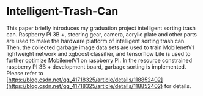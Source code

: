 # Intelligent-Trash-Can
This paper briefly introduces my graduation project intelligent sorting trash can. Raspberry PI 3B +, steering gear, camera, acrylic plate and other parts are used to make the hardware platform of intelligent sorting trash can.  
Then, the collected garbage image data sets are used to train MobilenetV1 lightweight network and xgboost classifier, and tensorflow Lite is used to further optimize MobilenetV1 on raspberry PI. In the resource constrained raspberry PI 3B + development board, garbage sorting is implemented.  
Please refer to [https://blog.csdn.net/qq_41718325/article/details/118852402](https://blog.csdn.net/qq_41718325/article/details/118852402) for details.
